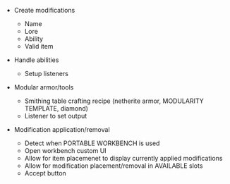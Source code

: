  - Create modifications
    - Name
    - Lore
    - Ability
    - Valid item

 - Handle abilities
    - Setup listeners

 - Modular armor/tools
    - Smithing table crafting recipe (netherite armor, MODULARITY TEMPLATE, diamond)
    - Listener to set output

 - Modification application/removal
    - Detect when PORTABLE WORKBENCH is used
    - Open workbench custom UI
    - Allow for item placemenet to display currently applied modifications
    - Allow for modification placement/removal in AVAILABLE slots
    - Accept button
